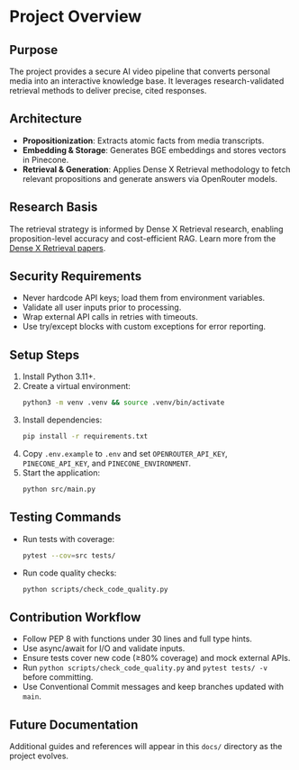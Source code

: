 # Project Overview

## Purpose
The project provides a secure AI video pipeline that converts personal media into an interactive knowledge base. It leverages research-validated retrieval methods to deliver precise, cited responses.

## Architecture
- **Propositionization**: Extracts atomic facts from media transcripts.
- **Embedding & Storage**: Generates BGE embeddings and stores vectors in Pinecone.
- **Retrieval & Generation**: Applies Dense X Retrieval methodology to fetch relevant propositions and generate answers via OpenRouter models.

## Research Basis
The retrieval strategy is informed by Dense X Retrieval research, enabling proposition-level accuracy and cost-efficient RAG. Learn more from the [Dense X Retrieval papers](https://arxiv.org/search/?query=Dense+X+Retrieval&searchtype=all).

## Security Requirements
- Never hardcode API keys; load them from environment variables.
- Validate all user inputs prior to processing.
- Wrap external API calls in retries with timeouts.
- Use try/except blocks with custom exceptions for error reporting.

## Setup Steps
1. Install Python 3.11+.
2. Create a virtual environment:
   ```bash
   python3 -m venv .venv && source .venv/bin/activate
   ```
3. Install dependencies:
   ```bash
   pip install -r requirements.txt
   ```
4. Copy `.env.example` to `.env` and set `OPENROUTER_API_KEY`, `PINECONE_API_KEY`, and `PINECONE_ENVIRONMENT`.
5. Start the application:
   ```bash
   python src/main.py
   ```

## Testing Commands
- Run tests with coverage:
  ```bash
  pytest --cov=src tests/
  ```
- Run code quality checks:
  ```bash
  python scripts/check_code_quality.py
  ```

## Contribution Workflow
- Follow PEP 8 with functions under 30 lines and full type hints.
- Use async/await for I/O and validate inputs.
- Ensure tests cover new code (≥80% coverage) and mock external APIs.
- Run `python scripts/check_code_quality.py` and `pytest tests/ -v` before committing.
- Use Conventional Commit messages and keep branches updated with `main`.

## Future Documentation
Additional guides and references will appear in this `docs/` directory as the project evolves.
